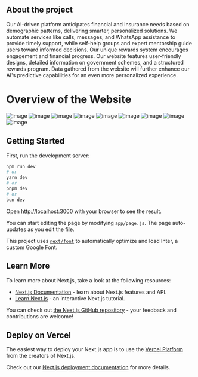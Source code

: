 ## About the project 
Our AI-driven platform anticipates financial and insurance needs based on demographic patterns, delivering smarter, personalized solutions. We automate services like calls, messages, and WhatsApp assistance to provide timely support, while self-help groups and expert mentorship guide users toward informed decisions. Our unique rewards system encourages engagement and financial progress. Our website features user-friendly designs, detailed information on government schemes, and a structured rewards program. Data gathered from the website will further enhance our AI's predictive capabilities for an even more personalized experience.

# Overview of the Website

![image](https://github.com/user-attachments/assets/e2b377d1-6c9e-4f14-a5e6-156073e6ede7)
![image](https://github.com/user-attachments/assets/60ad1393-d2dc-452d-b37d-d2c9a4ff3def)
![image](https://github.com/user-attachments/assets/656a11e7-fa91-42cf-9bb6-9516a9b41220)
![image](https://github.com/user-attachments/assets/69373521-847b-4dcc-a283-4b92e85f2e9f)
![image](https://github.com/user-attachments/assets/beb31a2c-b6e5-48ef-af43-a284b0e78869)
![image](https://github.com/user-attachments/assets/b54762da-0705-4250-b336-030a0eb111ca)
![image](https://github.com/user-attachments/assets/5bee288f-7d4a-42b2-8fb2-d68c48b2191c)
![image](https://github.com/user-attachments/assets/a198979e-f327-4ff2-8d09-7aa23a40bec3)
![image](https://github.com/user-attachments/assets/9114154e-040e-4b5d-9482-51ebdfe6e063)

## Getting Started

First, run the development server:

```bash
npm run dev
# or
yarn dev
# or
pnpm dev
# or
bun dev
```

Open [http://localhost:3000](http://localhost:3000) with your browser to see the result.

You can start editing the page by modifying `app/page.js`. The page auto-updates as you edit the file.

This project uses [`next/font`](https://nextjs.org/docs/basic-features/font-optimization) to automatically optimize and load Inter, a custom Google Font.

## Learn More

To learn more about Next.js, take a look at the following resources:

- [Next.js Documentation](https://nextjs.org/docs) - learn about Next.js features and API.
- [Learn Next.js](https://nextjs.org/learn) - an interactive Next.js tutorial.

You can check out [the Next.js GitHub repository](https://github.com/vercel/next.js/) - your feedback and contributions are welcome!

## Deploy on Vercel

The easiest way to deploy your Next.js app is to use the [Vercel Platform](https://vercel.com/new?utm_medium=default-template&filter=next.js&utm_source=create-next-app&utm_campaign=create-next-app-readme) from the creators of Next.js.

Check out our [Next.js deployment documentation](https://nextjs.org/docs/deployment) for more details.
